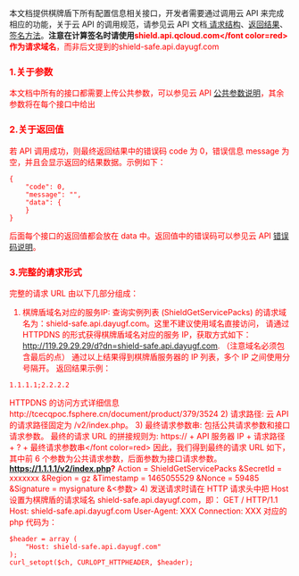 本文档提供棋牌盾下所有配置信息相关接口，开发者需要通过调用云 API 来完成相应的功能，关于云 API 的调用规范，请参见云 API 文档[ 请求结构](http://tcecqpoc.fsphere.cn/document/product/297/7290)、[返回结果](http://tcecqpoc.fsphere.cn/document/product/297/7295)、[签名方法](http://tcecqpoc.fsphere.cn/document/product/297/7299)。**注意在计算签名时请使用<font color=red>shield.api.qcloud.com</font color=red>作为请求域名**，而非后文提到的shield-safe.api.dayugf.com

### 1.关于参数
本文档中所有的接口都需要上传公共参数，可以参见云 API [公共参数说明](http://tcecqpoc.fsphere.cn/document/product/297/7291)，其余参数将在每个接口中给出
### 2.关于返回值
若 API 调用成功，则最终返回结果中的错误码 code 为 0，错误信息 message 为空，并且会显示返回的结果数据。示例如下：
```
{
    "code": 0,
    "message": "",
    "data": {
    }
}
```
后面每个接口的返回值都会放在 data 中。返回值中的错误码可以参见云 API [错误码说明](http://tcecqpoc.fsphere.cn/document/product/297/7297)。
### 3.完整的请求形式
完整的请求 URL 由以下几部分组成：
1)  棋牌盾域名对应的服务IP:
查询实例列表 (ShieldGetServicePacks) 的请求域名为：shield-safe.api.dayugf.com。这里不建议使用域名直接访问， 请通过 HTTPDNS 的形式获得棋牌盾域名对应的服务 IP，获取方式如下：
http://119.29.29.29/d?dn=shield-safe.api.dayugf.com. （注意域名必须包含最后的点）
通过以上结果得到棋牌盾服务器的 IP 列表，多个 IP 之间使用分号隔开。
返回结果示例：
```
1.1.1.1;2.2.2.2
```
HTTPDNS 的访问方式详细信息http://tcecqpoc.fsphere.cn/document/product/379/3524
2) 请求路径: 云 API 的请求路径固定为 /v2/index.php。
3) 最终请求参数串: 包括公共请求参数和接口请求参数。
最终的请求 URL 的拼接规则为: <font color=red>https:// + API 服务器 IP + 请求路径 +  ?  + 最终请求参数串</font color=red>
因此，我们得到最终的请求 URL 如下，其中前 6 个参数为公共请求参数，后面参数为接口请求参数。
**https://1.1.1.1/v2/index.php?**
Action = ShieldGetServicePacks
&SecretId = xxxxxxx
&Region = gz
&Timestamp = 1465055529
&Nonce = 59485
&Signature = mysignature
&<参数>
4) 发送请求时请在 HTTP 请求头中把 Host 设置为棋牌盾的请求域名 shield-safe.api.dayugf.com，即：
GET / HTTP/1.1
Host: shield-safe.api.dayugf.com
User-Agent: XXX
Connection: XXX
对应的 php 代码为：
```
$header = array (
	"Host: shield-safe.api.dayugf.com"
);
curl_setopt($ch, CURLOPT_HTTPHEADER, $header);
```
